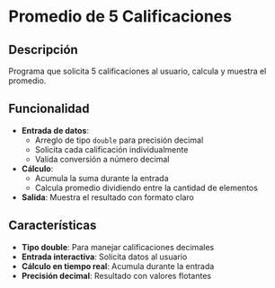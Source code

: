 # Promedio de 5 Calificaciones

## Descripción
Programa que solicita 5 calificaciones al usuario, calcula y muestra el promedio.

## Funcionalidad
- **Entrada de datos**:
  - Arreglo de tipo `double` para precisión decimal
  - Solicita cada calificación individualmente
  - Valida conversión a número decimal
- **Cálculo**:
  - Acumula la suma durante la entrada
  - Calcula promedio dividiendo entre la cantidad de elementos
- **Salida**: Muestra el resultado con formato claro

## Características
- **Tipo double**: Para manejar calificaciones decimales
- **Entrada interactiva**: Solicita datos al usuario
- **Cálculo en tiempo real**: Acumula durante la entrada
- **Precisión decimal**: Resultado con valores flotantes